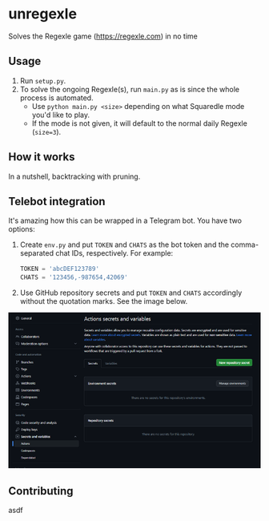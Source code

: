 # unregexle
Solves the Regexle game (https://regexle.com) in no time

## Usage
1. Run `setup.py`.
1. To solve the ongoing Regexle(s), run `main.py` as is since the whole process is automated.
    - Use `python main.py <size>` depending on what Squaredle mode you'd like to play.
    - If the mode is not given, it will default to the normal daily Regexle (`size=3`).

## How it works

In a nutshell, backtracking with pruning.

## Telebot integration

It's amazing how this can be wrapped in a Telegram bot. You have two options:
1. Create `env.py` and put `TOKEN` and `CHATS` as the bot token and the comma-separated chat IDs, respectively. For example:

    ```py
    TOKEN = 'abcDEF123789'
    CHATS = '123456,-987654,42069'
    ```

1. Use GitHub repository secrets and put `TOKEN` and `CHATS` accordingly without the quotation marks. See the image below.

![secret](images/secret.png)

## Contributing

asdf